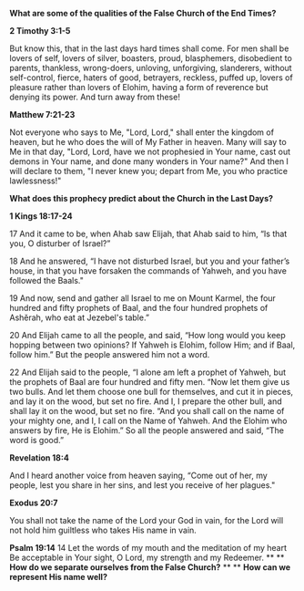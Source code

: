 **What are some of the qualities of the False Church of the End Times?**

**2 Timothy 3:1-5**

But know this, that in the last days hard times shall come. For men shall be lovers of self, lovers of silver, boasters, proud, blasphemers, disobedient to parents, thankless, wrong-doers, unloving, unforgiving, slanderers, without self-control, fierce, haters of good, betrayers, reckless, puffed up, lovers of pleasure rather than lovers of Elohim, having a form of reverence but denying its power. And turn away from these!

**Matthew 7:21-23**

Not everyone who says to Me, "Lord, Lord," shall enter the kingdom of heaven, but he who does the will of My Father in heaven. Many will say to Me in that day, "Lord, Lord, have we not prophesied in Your name, cast out demons in Your name, and done many wonders in Your name?" And then I will declare to them, "I never knew you; depart from Me, you who practice lawlessness!"

**What does this prophecy predict about the Church in the Last Days?**

**1 Kings 18:17-24**

17 And it came to be, when Ahab saw Elijah, that Ahab said to him, “Is that you, O disturber of Israel?”

18 And he answered, “I have not disturbed Israel, but you and your father’s house, in that you have forsaken the commands of Yahweh, and you have followed the Baals."

19 And now, send and gather all Israel to me on Mount Karmel, the four hundred and fifty prophets of Baal, and the four hundred prophets of Ashĕrah, who eat at Jezebel's table.”

20 And Elijah came to all the people, and said, “How long would you keep hopping between two opinions? If Yahweh is Elohim, follow Him; and if Baal, follow him.” But the people answered him not a word.

22 And Elijah said to the people, “I alone am left a prophet of Yahweh, but the prophets of Baal are four hundred and fifty men. “Now let them give us two bulls. And let them choose one bull for themselves, and cut it in pieces, and lay it on the wood, but set no fire. And I, I prepare the other bull, and shall lay it on the wood, but set no fire. “And you shall call on the name of your mighty one, and I, I call on the Name of Yahweh. And the Elohim who answers by fire, He is Elohim.” So all the people answered and said, “The word is good.”

**Revelation 18:4**

And I heard another voice from heaven saying, “Come out of her, my people, lest you share in her sins, and lest you receive of her plagues."

**Exodus 20:7**

You shall not take the name of the Lord your God in vain, for the Lord will not hold him guiltless who takes His name in vain.

**Psalm 19:14**
14 Let the words of my mouth and the meditation of my heart
Be acceptable in Your sight, O Lord, my strength and my Redeemer.
**
**
**How do we separate ourselves from the False Church?**
**
**
**How can we represent His name well?**